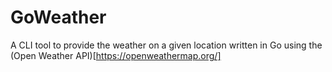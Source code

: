 # GoWeather
A CLI tool to provide the weather on a given location written in Go using the (Open Weather API)[https://openweathermap.org/]
